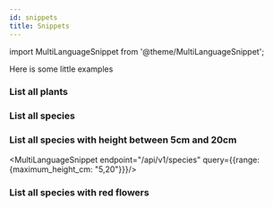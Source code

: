 ```yaml
---
id: snippets
title: Snippets
---
```


import MultiLanguageSnippet from '@theme/MultiLanguageSnippet';

Here is some little examples


### List all plants

<MultiLanguageSnippet endpoint="/api/v1/plants" />


### List all species

<MultiLanguageSnippet endpoint="/api/v1/species" />


### List all species with height between 5cm and 20cm

<MultiLanguageSnippet endpoint="/api/v1/species" query={{range: {maximum_height_cm: "5,20"}}}/>


### List all species with red flowers

<MultiLanguageSnippet endpoint="/api/v1/species" />

